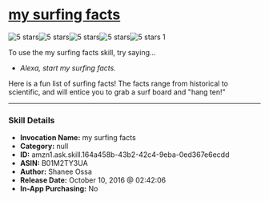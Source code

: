 # [my surfing facts](http://alexa.amazon.com/#skills/amzn1.ask.skill.164a458b-43b2-42c4-9eba-0ed367e6ecdd)
![5 stars](../../images/ic_star_black_18dp_1x.png)![5 stars](../../images/ic_star_black_18dp_1x.png)![5 stars](../../images/ic_star_black_18dp_1x.png)![5 stars](../../images/ic_star_black_18dp_1x.png)![5 stars](../../images/ic_star_black_18dp_1x.png) 1

To use the my surfing facts skill, try saying...

* *Alexa, start my surfing facts.*

Here is a fun list of surfing facts!  The facts range from historical to scientific, and will entice you to grab a surf board and "hang ten!"

***

### Skill Details

* **Invocation Name:** my surfing facts
* **Category:** null
* **ID:** amzn1.ask.skill.164a458b-43b2-42c4-9eba-0ed367e6ecdd
* **ASIN:** B01M2TY3UA
* **Author:** Shanee Ossa
* **Release Date:** October 10, 2016 @ 02:42:06
* **In-App Purchasing:** No
